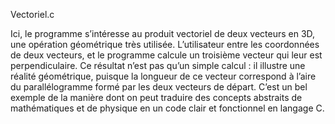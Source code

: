 Vectoriel.c

Ici, le programme s’intéresse au produit vectoriel de deux vecteurs en 3D, une opération géométrique très utilisée. L’utilisateur entre les coordonnées de deux vecteurs, et le programme calcule un troisième vecteur qui leur est perpendiculaire. Ce résultat n’est pas qu’un simple calcul : il illustre une réalité géométrique, puisque la longueur de ce vecteur correspond à l’aire du parallélogramme formé par les deux vecteurs de départ. C’est un bel exemple de la manière dont on peut traduire des concepts abstraits de mathématiques et de physique en un code clair et fonctionnel en langage C.
